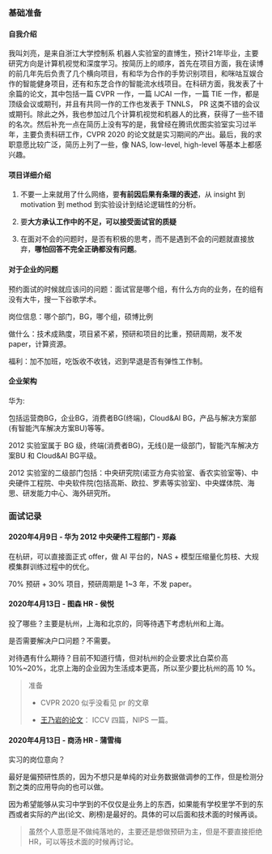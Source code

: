 ### 基础准备

#### 自我介绍

我叫刘亮，是来自浙江大学控制系 机器人实验室的直博生，预计21年毕业，主要研究方向是计算机视觉和深度学习。按简历上的顺序，首先在项目方面，我在读博的前几年先后负责了几个横向项目，有和华为合作的手势识别项目，和咪咕互娱合作的智能健身项目，还有和东芝合作的智能流水线项目。在科研方面，我发表了十余篇的论文，其中包括一篇 CVPR 一作，一篇 IJCAI 一作，一篇 TIE 一作，都是顶级会议或期刊，并且有共同一作的工作也发表于 TNNLS， PR 这类不错的会议或期刊。除此之外，我也参加过几个计算机视觉和机器人的比赛，获得了一些不错的名次。然后补充一点在简历上没有写的是，我曾经在腾讯优图实验室实习过半年，主要负责科研工作，CVPR 2020 的论文就是实习期间的产出。最后，我的求职意愿比较广泛，简历上列了一些，像 NAS, low-level, high-level 等基本上都感兴趣。

#### 项目详细介绍

1. 不要一上来就用了什么网络，要**有前因后果有条理的表述**，从 insight 到 motivation 到 method 到实验设计到结论逻辑性的分析。

2. 要**大方承认工作中的不足，可以接受面试官的质疑**
3. 在面对不会的问题时，是否有积极的思考，而不是遇到不会的问题就直接放弃，**哪怕回答不完全正确都没有问题**。

#### 对于企业的问题

预约面试的时候就应该问的问题：面试官是哪个组，有什么方向的业务，在的组有没有大牛，搜一下谷歌学术。

岗位信息：哪个部门，BG，哪个组，硕博比例

做什么：技术成熟度，项目紧不紧，预研和项目的比重，预研周期，发不发 paper，计算资源。

福利：加不加班，吃饭收不收钱，迟到早退是否有弹性工作制。

#### 企业架构

华为:

包括运营商BG，企业BG，消费者BG(终端)，Cloud&AI BG，产品与解决方案部(有智能汽车解决方案BU)等等。

2012 实验室属于 BG 级，终端(消费者BG)，无线()是一级部门，智能汽车解决方案BU 和 Cloud&AI BG平级。

2012 实验室的二级部门包括：中央研究院(诺亚方舟实验室、香农实验室等)、中央硬件工程院、中央软件院(包括高斯、欧拉、罗素等实验室)、中央媒体院、海思、研发能力中心、海外研究所。

### 面试记录

#### 2020年4月9日 - 华为 2012 中央硬件工程部门 - 郑淼

在杭研，可以直接面正式 offer，做 AI 平台的，NAS + 模型压缩量化剪枝、大规模集群训练过程中的优化。

70% 预研 + 30% 项目，预研周期是 1~3 年，不发 paper。

#### 2020年4月13日 - 图森 HR - 侯悦

投了哪些？主要是杭州，上海和北京的，同等待遇下考虑杭州和上海。

是否需要解决户口问题？不需要。

对待遇有什么期待？目前不知道行情，但对杭州的企业要求比白菜价高 10%~20%，北京上海的企业因为生活成本更高，所以至少要比杭州的高 10 %。

> 准备 
>
> - CVPR 2020 似乎没看见 pr 的文章
>
> - [王乃岩的论文](https://dblp.org/pers/w/Wang:Naiyan.html)： ICCV 四篇，NIPS 一篇。

#### 2020年4月13日 - 商汤 HR - 蒲雪梅

实习的岗位意向？

最好是偏预研性质的，因为不想只是单纯的对业务数据做调参的工作，但是检测分割之类的应用导向的也可以做。

因为希望能够从实习中学到的不仅仅是业务上的东西，如果能有学校里学不到的东西或者实际的产出(论文、刷榜)是最好的。具体的可以后面和技术面的时候再谈。

> 虽然个人意愿是不做纯落地的，主要还是想做预研为主，但是不要直接拒绝 HR，可以等技术面的时候再讨论。

